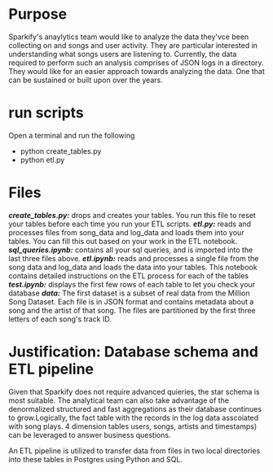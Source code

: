 # Purpose
<!-- Discuss the purpose of this database in the context of the startup, Sparkify, and their analytical goals. -->
Sparkify's anaylytics team would like to analyze the data they'vce been collecting on and songs and user activity. They are particular interested in understanding what songs users are listening to. Currently, the data required to perform such an analysis comprises of JSON logs in a directory. They would like for an easier approach towards analyzing the data. One that can be sustained or built upon over the years.

# run scripts
<!-- How to run the Python scripts -->
Open a terminal and run the following 
- python create_tables.py
- python etl.py

# Files
<!-- An explanation of the files in the repository -->
***create_tables.py:*** drops and creates your tables. You run this file to reset your tables before each time you run your ETL scripts.
***etl.py:*** reads and processes files from song_data and log_data and loads them into your tables. You can fill this out based on your work in the ETL notebook.
***sql_queries.ipynb:*** contains all your sql queries, and is imported into the last three files above.
***etl.ipynb:*** reads and processes a single file from the song data and log_data and loads the data into your tables. This notebook contains detailed instructions on the ETL process for each of the tables
***test.ipynb:*** displays the first few rows of each table to let you check your database
***data:*** The first dataset is a subset of real data from the Million Song Dataset. Each file is in JSON format and contains metadata about a song and the artist of that song. The files are partitioned by the first three letters of each song's track ID.

# Justification: Database schema and ETL pipeline
<!-- State and justify your database schema design and ETL pipeline. -->
Given that Sparkify does not require advanced quieries, the star schema is most suitable. The analytical team can also take advantage of the denormalized structured and fast aggregations as their database continues to grow.Logically, the fact table with the records in the log data asscoiated with song plays. 4 dimension tables users, songs, artists and timestamps) can be leveraged to answer business questions. 

An ETL pipeline is utilized to transfer data from files in two local directories into these tables in Postgres using Python and SQL.
